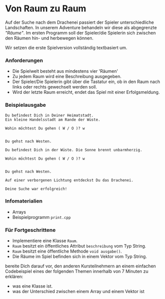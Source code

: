 
# Von Raum zu Raum

Auf der Suche nach dem Drachenei passiert der Spieler unterschiedliche Landschaften. In unserem Adventure behandeln wir diese als abgegrenzte *"Räume"*. Im ersten Programm soll der Spieler/die Spielerin sich zwischen den Räumen hin- und herbewegen können. 

Wir setzen die erste Spielversion vollständig textbasiert um.

### Anforderungen

* Die Spielwelt besteht aus mindestens vier 'Räumen'
* Zu jedem Raum wird eine Beschreibung ausgegeben.
* Der Spieler/Die Spielerin gibt über die Tastatur ein, ob in den Raum nach links oder rechts gewechselt werden soll.
* Wird der letzte Raum erreicht, endet das Spiel mit einer Erfolgsmeldung.

### Beispielausgabe

    Du befindest Dich in Deiner Heimatstadt.
    Ein kleine Handelsstadt am Rande der Wüste.

    Wohin möchtest Du gehen ( W / O )? w


    Du gehst nach Westen.

    Du befindest Dich in der Wüste. Die Sonne brennt unbarmherzig.

    Wohin möchtest Du gehen ( W / O )? w


    Du gehst nach Westen.

    Auf einer verborgenen Lichtung entdeckst Du das Drachenei.

    Deine Suche war erfolgreich!    


### Infomaterialien

* Arrays
* Beispielprogramm `print.cpp`


### Für Fortgeschrittene

* Implementiere eine Klasse `Raum`. 
* `Raum` besitzt ein öffentliches Attribut `beschreibung` vom Typ String.
* `Raum` besitzt eine öffentliche Methode `void ausgabe()`.
* Die Räume im Spiel befinden sich in einem Vektor vom Typ String. 

bereite Dich darauf vor, den anderen Kursteilnehmern an einem einfachen Codebeispiel eines der folgenden Themen innerhalb von 7 Minuten zu erklären:

* was eine Klasse ist.
* was der Unterschied zwischen einem Array und einem Vektor ist

